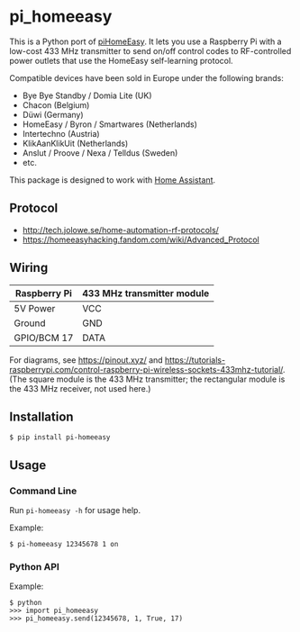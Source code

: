 # pi_homeeasy

This is a Python port of [piHomeEasy](https://github.com/nbogojevic/piHomeEasy). It lets you use a Raspberry Pi with a low-cost 433 MHz transmitter to send on/off control codes to RF-controlled power outlets that use the HomeEasy self-learning protocol.

Compatible devices have been sold in Europe under the following brands:

* Bye Bye Standby / Domia Lite (UK)
* Chacon (Belgium)
* Düwi (Germany)
* HomeEasy / Byron / Smartwares (Netherlands)
* Intertechno (Austria)
* KlikAanKlikUit (Netherlands)
* Anslut / Proove / Nexa / Telldus (Sweden)
* etc.

This package is designed to work with [Home Assistant](https://www.home-assistant.io/). 


## Protocol

* http://tech.jolowe.se/home-automation-rf-protocols/
* https://homeeasyhacking.fandom.com/wiki/Advanced_Protocol


## Wiring

Raspberry Pi | 433 MHz transmitter module
--- | ---
5V Power | VCC
Ground | GND
GPIO/BCM 17 | DATA

For diagrams, see https://pinout.xyz/ and https://tutorials-raspberrypi.com/control-raspberry-pi-wireless-sockets-433mhz-tutorial/.  (The square module is the 433 MHz transmitter; the rectangular module is the 433 MHz receiver, not used here.)


## Installation

    $ pip install pi-homeeasy


## Usage

### Command Line

Run `pi-homeeasy -h` for usage help.

Example:

    $ pi-homeeasy 12345678 1 on

### Python API

Example:

    $ python
    >>> import pi_homeeasy
    >>> pi_homeeasy.send(12345678, 1, True, 17)
